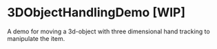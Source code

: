 # 3DObjectHandlingDemo [WIP]
A demo for moving a 3d-object with three dimensional hand tracking to manipulate the item.
